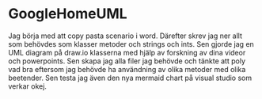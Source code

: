 # GoogleHomeUML

Jag börja med att copy pasta scenario i word. Därefter skrev jag ner allt som behövdes som klasser metoder och strings och ints.  Sen gjorde jag en UML diagram på draw.io klasserna med hjälp av forskning av dina videor och powerpoints. Sen skapa jag alla filer jag behövde och tänkte att poly vad bra eftersom jag behövde ha användning av olika metoder med olika beetender. Sen testa jag även den nya mermaid chart på visual studio som verkar okej.   
